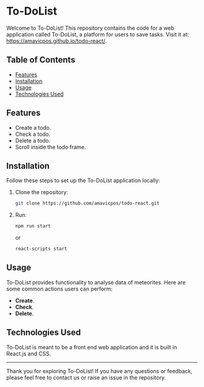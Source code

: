 # To-DoList

Welcome to To-DoList! This repository contains the code for a web application called To-DoList, a platform for users to save tasks. Visit it at: https://amavicpos.github.io/todo-react/.

## Table of Contents

- [Features](#features)
- [Installation](#installation)
- [Usage](#usage)
- [Technologies Used](#technologies-used)

## Features

- Create a todo.
- Check a todo.
- Delete a todo.
- Scroll inside the todo frame.

## Installation

Follow these steps to set up the To-DoList application locally:

1. Clone the repository:

   ```bash
   git clone https://github.com/amavicpos/todo-react.git
   ```

2. Run:
   ```bash
   npm run start
   ```
   or
      ```bash
      react-scripts start
      ```

## Usage

To-DoList provides functionality to analyse data of meteorites. Here are some common actions users can perform:

- **Create**.
- **Check**.
- **Delete**.

## Technologies Used

To-DoList is meant to be a front end web application and it is built in React.js and CSS.

---

Thank you for exploring To-DoList! If you have any questions or feedback, please feel free to contact us or raise an issue in the repository.
